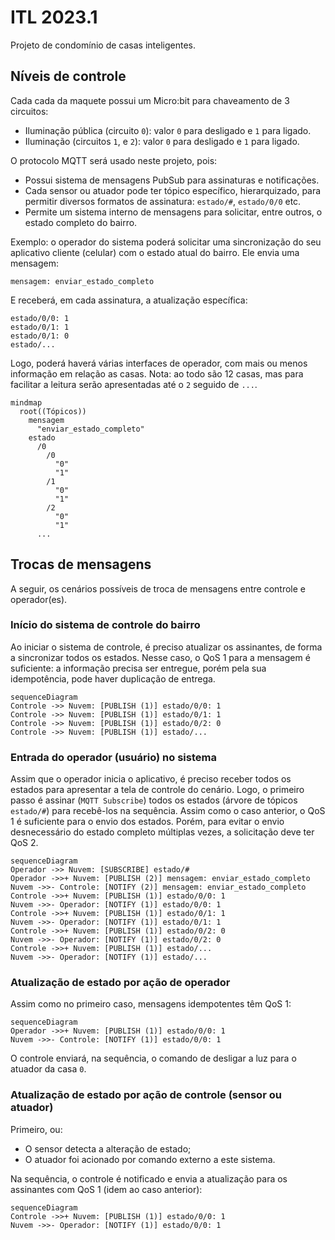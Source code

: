 # ITL 2023.1

Projeto de condomínio de casas inteligentes.

## Níveis de controle

Cada cada da maquete possui um Micro:bit para chaveamento de 3 circuitos:

- Iluminação pública (circuito `0`): valor `0` para desligado e `1` para ligado.
- Iluminação (circuitos `1`, e `2`): valor `0` para desligado e `1` para ligado.

O protocolo MQTT será usado neste projeto, pois:

- Possui sistema de mensagens PubSub para assinaturas e notificações.
- Cada sensor ou atuador pode ter tópico específico, hierarquizado, para permitir diversos formatos de assinatura: `estado/#`, `estado/0/0` etc.
- Permite um sistema interno de mensagens para solicitar, entre outros, o estado completo do bairro.

Exemplo: o operador do sistema poderá solicitar uma sincronização do seu aplicativo cliente (celular) com o estado atual do bairro. Ele envia uma mensagem:

```
mensagem: enviar_estado_completo
```

E receberá, em cada assinatura, a atualização específica:

```
estado/0/0: 1
estado/0/1: 1
estado/0/1: 0
estado/...
```

Logo, poderá haverá várias interfaces de operador, com mais ou menos informação em relação as casas. Nota: ao todo são 12 casas, mas para facilitar a leitura serão apresentadas até o `2` seguido de `...`.

```mermaid
mindmap
  root((Tópicos))
    mensagem
      "enviar_estado_completo"
    estado
      /0
        /0
          "0"
          "1"
        /1
          "0"
          "1"
        /2
          "0"
          "1"
      ...
```

## Trocas de mensagens

A seguir, os cenários possíveis de troca de mensagens entre controle e operador(es).

### Início do sistema de controle do bairro

Ao iniciar o sistema de controle, é preciso atualizar os assinantes, de forma a sincronizar todos os estados. Nesse caso, o QoS 1 para a mensagem é suficiente: a informação precisa ser entregue, porém pela sua idempotência, pode haver duplicação de entrega.

```mermaid
sequenceDiagram
Controle ->> Nuvem: [PUBLISH (1)] estado/0/0: 1
Controle ->> Nuvem: [PUBLISH (1)] estado/0/1: 1
Controle ->> Nuvem: [PUBLISH (1)] estado/0/2: 0
Controle ->> Nuvem: [PUBLISH (1)] estado/...
```

### Entrada do operador (usuário) no sistema

Assim que o operador inicia o aplicativo, é preciso receber todos os estados para apresentar a tela de controle do cenário. Logo, o primeiro passo é assinar (`MQTT Subscribe`) todos os estados (árvore de tópicos `estado/#`) para recebê-los na sequência. Assim como o caso anterior, o QoS 1 é suficiente para o envio dos estados. Porém, para evitar o envio desnecessário do estado completo múltiplas vezes, a solicitação deve ter QoS 2.

```mermaid
sequenceDiagram
Operador ->> Nuvem: [SUBSCRIBE] estado/#
Operador ->>+ Nuvem: [PUBLISH (2)] mensagem: enviar_estado_completo
Nuvem ->>- Controle: [NOTIFY (2)] mensagem: enviar_estado_completo
Controle ->>+ Nuvem: [PUBLISH (1)] estado/0/0: 1
Nuvem ->>- Operador: [NOTIFY (1)] estado/0/0: 1
Controle ->>+ Nuvem: [PUBLISH (1)] estado/0/1: 1
Nuvem ->>- Operador: [NOTIFY (1)] estado/0/1: 1
Controle ->>+ Nuvem: [PUBLISH (1)] estado/0/2: 0
Nuvem ->>- Operador: [NOTIFY (1)] estado/0/2: 0
Controle ->>+ Nuvem: [PUBLISH (1)] estado/...
Nuvem ->>- Operador: [NOTIFY (1)] estado/...
```

### Atualização de estado por ação de operador

Assim como no primeiro caso, mensagens idempotentes têm QoS 1:

```mermaid
sequenceDiagram
Operador ->>+ Nuvem: [PUBLISH (1)] estado/0/0: 1
Nuvem ->>- Controle: [NOTIFY (1)] estado/0/0: 1
```

O controle enviará, na sequência, o comando de desligar a luz para o atuador da casa `0`.

### Atualização de estado por ação de controle (sensor ou atuador)

Primeiro, ou:

- O sensor detecta a alteração de estado;
- O atuador foi acionado por comando externo a este sistema.

Na sequência, o controle é notificado e envia a atualização para os assinantes com QoS 1 (idem ao caso anterior):

```mermaid
sequenceDiagram
Controle ->>+ Nuvem: [PUBLISH (1)] estado/0/0: 1
Nuvem ->>- Operador: [NOTIFY (1)] estado/0/0: 1
```
